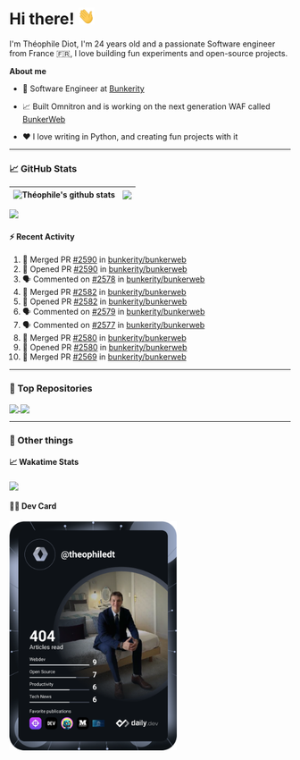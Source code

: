 # Hi there! <img src="./wave.gif" width="30px" height="30px" />

I'm Théophile Diot, I'm 24 years old and a passionate Software engineer from France 🇫🇷, I love building fun experiments and open-source projects.

**About me**

- 💼 Software Engineer at [Bunkerity](https://www.bunkerity.com/)

- 📈 Built Omnitron and is working on the next generation WAF called [BunkerWeb](https://www.bunkerweb.io)

- ❤️ I love writing in Python, and creating fun projects with it

---

### 📈 GitHub Stats

| <img align="center" src="https://github-readme-stats.vercel.app/api?username=TheophileDiot&show_icons=true&include_all_commits=true&theme=algolia&hide_border=true&rank_icon=github" alt="Théophile's github stats" /> | <img align="center" src="https://github-readme-stats.vercel.app/api/top-langs/?username=TheophileDiot&layout=compact&theme=algolia&hide_border=true" /> |
| ---------------------------------------------------------------------------------------------------------------------------------------------------------------------------------------------------------------------- | ------------------------------------------------------------------------------------------------------------------------------------------------------- |

![](https://github-readme-activity-graph.vercel.app/graph?username=TheophileDiot&theme=tokyo-night)

#### :zap: Recent Activity

<!--START_SECTION:activity-->
1. 🎉 Merged PR [#2590](https://github.com/bunkerity/bunkerweb/pull/2590) in [bunkerity/bunkerweb](https://github.com/bunkerity/bunkerweb)
2. 💪 Opened PR [#2590](https://github.com/bunkerity/bunkerweb/pull/2590) in [bunkerity/bunkerweb](https://github.com/bunkerity/bunkerweb)
3. 🗣 Commented on [#2578](https://github.com/bunkerity/bunkerweb/issues/2578#issuecomment-3164843248) in [bunkerity/bunkerweb](https://github.com/bunkerity/bunkerweb)
4. 🎉 Merged PR [#2582](https://github.com/bunkerity/bunkerweb/pull/2582) in [bunkerity/bunkerweb](https://github.com/bunkerity/bunkerweb)
5. 💪 Opened PR [#2582](https://github.com/bunkerity/bunkerweb/pull/2582) in [bunkerity/bunkerweb](https://github.com/bunkerity/bunkerweb)
6. 🗣 Commented on [#2579](https://github.com/bunkerity/bunkerweb/issues/2579#issuecomment-3164592208) in [bunkerity/bunkerweb](https://github.com/bunkerity/bunkerweb)
7. 🗣 Commented on [#2577](https://github.com/bunkerity/bunkerweb/issues/2577#issuecomment-3164589247) in [bunkerity/bunkerweb](https://github.com/bunkerity/bunkerweb)
8. 🎉 Merged PR [#2580](https://github.com/bunkerity/bunkerweb/pull/2580) in [bunkerity/bunkerweb](https://github.com/bunkerity/bunkerweb)
9. 💪 Opened PR [#2580](https://github.com/bunkerity/bunkerweb/pull/2580) in [bunkerity/bunkerweb](https://github.com/bunkerity/bunkerweb)
10. 🎉 Merged PR [#2569](https://github.com/bunkerity/bunkerweb/pull/2569) in [bunkerity/bunkerweb](https://github.com/bunkerity/bunkerweb)
<!--END_SECTION:activity-->

---

### 🔧 Top Repositories

<a href="https://github.com/bunkerity/bunkerweb">
  <img align="center" src="https://github-readme-stats.vercel.app/api/pin/?username=Bunkerity&repo=bunkerweb&theme=algolia" />
</a>
<a href="https://github.com/TheophileDiot/Omnitron">
  <img align="center" src="https://github-readme-stats.vercel.app/api/pin/?username=TheophileDiot&repo=Omnitron&theme=algolia" />
</a>

---

### 🎉 Other things

#### 📈 Wakatime Stats

<a href="https://wakatime.com/@theophile_bunkerity">
  <img align="center" src="https://github-readme-stats.vercel.app/api/wakatime?username=3aa5ce41-c253-43d9-8441-a721e446a45f&layout=compact&theme=algolia" />
</a>

#### 👨‍💻 Dev Card

<a href="https://app.daily.dev/TheophileDt">
  <img src="./devcard.svg" width="300" alt="Théophile Diot's Dev Card"/>
</a>
